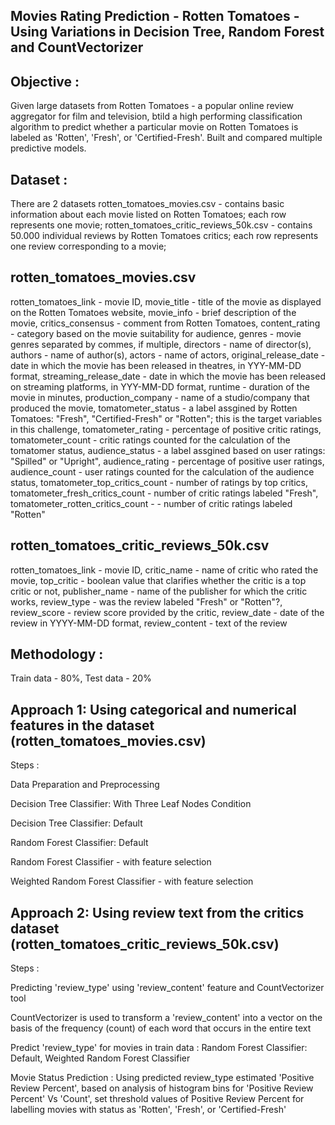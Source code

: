 Movies Rating Prediction - Rotten Tomatoes - Using Variations in Decision Tree, Random Forest and CountVectorizer
-----------------------------


Objective : 
-----------------------------
Given large datasets from Rotten Tomatoes - a popular online review aggregator for film and television, btild a high performing classification algorithm to predict whether a particular movie on Rotten Tomatoes is labeled as 'Rotten', 'Fresh', or 'Certified-Fresh'.
Built and compared multiple predictive models.


Dataset : 
-----------------------------
There are 2 datasets
rotten_tomatoes_movies.csv - contains basic information about each movie listed on Rotten Tomatoes; each row represents one movie;
rotten_tomatoes_critic_reviews_50k.csv - contains 50.000 individual reviews by Rotten Tomatoes critics; each row represents one review corresponding to a movie;


rotten_tomatoes_movies.csv
-----------------------------
rotten_tomatoes_link - movie ID,
movie_title - title of the movie as displayed on the Rotten Tomatoes website,
movie_info - brief description of the movie,
critics_consensus - comment from Rotten Tomatoes,
content_rating - category based on the movie suitability for audience,
genres - movie genres separated by commes, if multiple,
directors - name of director(s),
authors - name of author(s),
actors - name of actors,
original_release_date - date in which the movie has been released in theatres, in YYY-MM-DD format,
streaming_release_date - date in which the movie has been released on streaming platforms, in YYY-MM-DD format,
runtime - duration of the movie in minutes,
production_company - name of a studio/company that produced the movie,
tomatometer_status - a label assgined by Rotten Tomatoes: "Fresh", "Certified-Fresh" or "Rotten"; this is the target variables in this challenge, 
tomatometer_rating - percentage of positive critic ratings, 
tomatometer_count - critic ratings counted for the calculation of the tomatomer status, 
audience_status - a label assgined based on user ratings: "Spilled" or "Upright",
audience_rating - percentage of positive user ratings,
audience_count - user ratings counted for the calculation of the audience status,
tomatometer_top_critics_count - number of ratings by top critics,
tomatometer_fresh_critics_count - number of critic ratings labeled "Fresh",
tomatometer_rotten_critics_count - - number of critic ratings labeled "Rotten"


rotten_tomatoes_critic_reviews_50k.csv
-----------------------------
rotten_tomatoes_link - movie ID,
critic_name - name of critic who rated the movie,
top_critic - boolean value that clarifies whether the critic is a top critic or not,
publisher_name - name of the publisher for which the critic works,
review_type - was the review labeled "Fresh" or "Rotten"?,
review_score - review score provided by the critic,
review_date - date of the review in YYYY-MM-DD format,
review_content - text of the review


Methodology : 
-----------------------------
Train data - 80%, Test data - 20%

Approach 1: Using categorical and numerical features in the dataset (rotten_tomatoes_movies.csv)
-----------------------------
Steps :

  Data Preparation and Preprocessing
  
  Decision Tree Classifier: With Three Leaf Nodes Condition
  
  Decision Tree Classifier: Default
  
  Random Forest Classifier: Default
  
  Random Forest Classifier - with feature selection
  
  Weighted Random Forest Classifier - with feature selection


Approach 2: Using review text from the critics dataset (rotten_tomatoes_critic_reviews_50k.csv)
-----------------------------
Steps :

  Predicting 'review_type' using 'review_content' feature and CountVectorizer tool
  
  CountVectorizer is used to transform a 'review_content' into a vector on the basis of the frequency (count) of each word that occurs in the entire text
  
  Predict 'review_type' for movies in train data : 
    Random Forest Classifier: Default, 
    Weighted Random Forest Classifier  
  
  Movie Status Prediction : 
    Using predicted review_type estimated 'Positive Review Percent', 
    based on analysis of histogram bins for 'Positive Review Percent' Vs 'Count', set threshold values of Positive Review Percent for labelling movies with status as 'Rotten', 'Fresh', or 'Certified-Fresh'   
